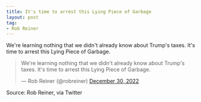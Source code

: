 ```yaml
---
title: It's time to arrest this Lying Piece of Garbage
layout: post
tag:
- Rob Reiner
---
```


We're learning nothing that we didn't already know about Trump's taxes. It's time to arrest this Lying Piece of Garbage.

<blockquote class="twitter-tweet"><p lang="en" dir="ltr">We're learning nothing that we didn't already know about Trump's taxes. It's time to arrest this Lying Piece of Garbage.</p>&mdash; Rob Reiner (@robreiner) <a href="https://twitter.com/robreiner/status/1608889561425543169?ref_src=twsrc%5Etfw">December 30, 2022</a></blockquote> <script async src="https://platform.twitter.com/widgets.js" charset="utf-8"></script>

Source: Rob Reiner, via Twitter
